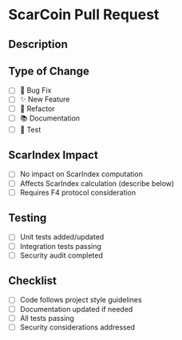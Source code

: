 # ScarCoin Pull Request

## Description
<!-- Describe your changes and link to any related issues -->

## Type of Change
- [ ] 🐛 Bug Fix
- [ ] ✨ New Feature  
- [ ] 🔧 Refactor
- [ ] 📚 Documentation
- [ ] 🧪 Test

## ScarIndex Impact
- [ ] No impact on ScarIndex computation
- [ ] Affects ScarIndex calculation (describe below)
- [ ] Requires F4 protocol consideration

## Testing
- [ ] Unit tests added/updated
- [ ] Integration tests passing
- [ ] Security audit completed

## Checklist
- [ ] Code follows project style guidelines
- [ ] Documentation updated if needed
- [ ] All tests passing
- [ ] Security considerations addressed